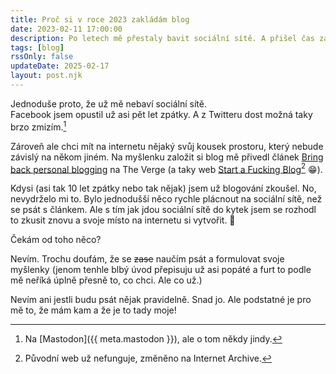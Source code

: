 ```yaml
---
title: Proč si v roce 2023 zakládám blog
date: 2023-02-11 17:00:00 
description: Po letech mě přestaly bavit sociální sítě. A přišel čas založit si blog.
tags: [blog]
rssOnly: false
updateDate: 2025-02-17
layout: post.njk
---
```


Jednoduše proto, že už mě nebaví sociální sítě.  
Facebook jsem opustil už asi pět let zpátky. A z Twitteru dost možná taky brzo zmizím.[^1]

[^1]: Na [Mastodon]({{ meta.mastodon }}), ale o tom někdy jindy.

Zároveň ale chci mít na internetu nějaký svůj kousek prostoru, který nebude závislý na někom jiném. Na myšlenku založit si blog mě přivedl článek [Bring back personal blogging](https://www.theverge.com/23513418/bring-back-personal-blogging) na The Verge (a taky web [Start a Fucking Blog](https://web.archive.org/web/20240824022233/http://www.startafuckingblog.com/)[^2] 😁).

Kdysi (asi tak 10 let zpátky nebo tak nějak) jsem už blogování zkoušel. No, nevydrželo mi to. Bylo jednodušší něco rychle plácnout na sociální sítě, než se psát s článkem. Ale s tím jak jdou sociální sítě do kytek jsem se rozhodl to zkusit znovu a svoje místo na internetu si vytvořit. 🙂

Čekám od toho něco?

Nevím. Trochu doufám, že se ~~zase~~ naučím psát a formulovat svoje myšlenky (jenom tenhle blbý úvod přepisuju už asi popáté a furt to podle mě neříká úplně přesně to, co chci. Ale co už.)

Nevím ani jestli budu psát nějak pravidelně. Snad jo. Ale podstatné je pro mě to, že mám kam a že je to tady moje!

[^2]: Původní web už nefunguje, změněno na Internet Archive.